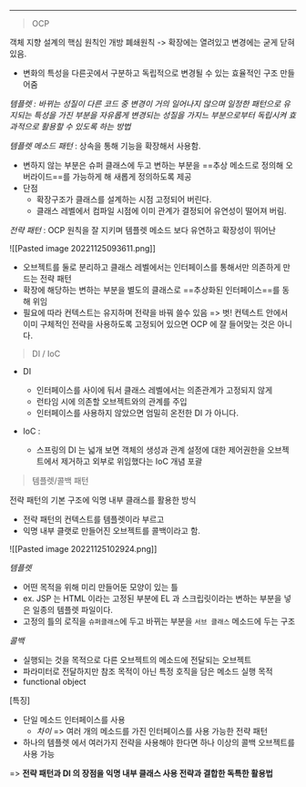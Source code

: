 ----
> OCP 

 객체 지향 설계의 핵심 원칙인 개방 폐쇄원칙 
 -> 확장에는 열려있고 변경에는 굳게 닫혀 있음. 

  * 변화의 특성을 다른곳에서 구분하고 독립적으로 변경될 수 있는 효율적인 구조 만들어줌 

*템플렛*
*: 바뀌는 성질이 다른 코드 중 변경이 거의 일어나지 않으며*
*일정한 패턴으로 유지되는 특성을 가진 부분을 자유롭게 변경되는 성질을 가지느 부분으로부터 독립시켜 효과적으로 활용할 수 있도록 하는 방법*

*템플렛 메소드 패턴*
: 상속을 통해 기능을 확장해서 사용함. 
- 변하지 않는 부분은 슈퍼 클래스에 두고 변하는 부분을 ==추상 메소드로 정의해 오버라이드==를 가능하게 해 새롭게 정의하도록 제공 
- 단점 
	- 확장구조가 클래스를 설계하는 시점 고정되어 버린다. 
	- 클래스 레벨에서 컴파일 시점에 이미 관계가 결정되어 유연성이 떨어져 버림. 


*전략 패턴*
: OCP 원칙을 잘 지키며 템플렛 메소드 보다 유연하고 확장성이 뛰어난 

![[Pasted image 20221125093611.png]]

* 오브젝트를 둘로 분리하고 클래스 레벨에서는 인터페이스를 통해서만 의존하게 만드는 전략 패턴
* 확장에 해당하는 변하는 부분을 별도의 클래스로 ==추상화된 인터페이스==를 동해 위임
* 필요에 따라 컨텍스트는 유지하며 전략을 바꿔 쓸수 있음 => 벗! 컨텍스트 안에서 이미 구체적인 전략을 사용하도록 고정되어 있으면 OCP 에 잘 들어맞는 것은 아니다. 

> DI / IoC

* DI 
	* 인터페이스를 사이에 둬서 클래스 레벨에서는 의존관계가 고정되지 않게
	* 런타임 시에 의존할 오브젝트와의 관계를 주입
	* 인터페이스를 사용하지 않았으면 엄밀히 온전한 DI 가 아니다. 
	
* IoC : 
	* 스프링의 DI 는 넓개 보면 객체의 생성과 관계 설정에 대한 제어권한을 오브젝트에서 제거하고 외부로 위임했다는 IoC 개념 포괄 


> 템플렛/콜백 패턴 

전략 패턴의 기본 구조에 익명 내부 클래스를 활용한 방식 
* 전략 패턴의 컨텍스트를 템플렛이라 부르고
* 익명 내부 클랫로 만들어진 오브젝트를 콜백이라고 함. 

![[Pasted image 20221125102924.png]]

*템플렛*
* 어떤 목적을 위해 미리 만들어둔 모양이 있는 틀 
* ex. JSP 는 HTML 이라는 고정된 부분에 EL 과 스크립릿이라는 변하는 부분을 넣은 일종의 템플렛 파일이다. 
* 고정의 틀의 로직을 `슈퍼클래스`에 두고 바뀌는 부분을 `서브 클래스` 메소드에 두는 구조

*콜백*
* 실행되는 것을 목적으로 다른 오브젝트의 메소드에 전달되는 오브젝트
* 파라미터로 전달하지만 참조 목적이 아닌 특정 호직을 담은 메소드 실행 목적 
* functional object

[특징]
* 단일 메소드 인터페이스를 사용
	* *차이* => 여러 개의 메소드를 가진 인터페이스를 사용 가능한 전략 패턴
* 하나의 템플렛 에서 여러가지 전략을 사용해야 한다면 하나 이상의 콜백 오브젝트를 사용 가능 

=> **전략 패턴과 DI 의 장점을 익명 내부 클래스 사용 전략과 결합한 독특한 활용법**
